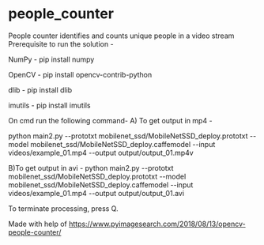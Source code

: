 # people_counter
People counter identifies and counts unique people in a video stream
Prerequisite to run the solution -

NumPy - pip install numpy

OpenCV - pip install opencv-contrib-python

dlib - pip install dlib

imutils - pip install imutils

On cmd run the following command- 
A) To get output in mp4 -

python main2.py --prototxt mobilenet_ssd/MobileNetSSD_deploy.prototxt --model mobilenet_ssd/MobileNetSSD_deploy.caffemodel --input videos/example_01.mp4  --output output/output_01.mp4v

B)To get output in avi -
python main2.py --prototxt mobilenet_ssd/MobileNetSSD_deploy.prototxt --model mobilenet_ssd/MobileNetSSD_deploy.caffemodel --input videos/example_01.mp4  --output output/output_01.avi

To terminate processing, press Q.

Made with help of https://www.pyimagesearch.com/2018/08/13/opencv-people-counter/
